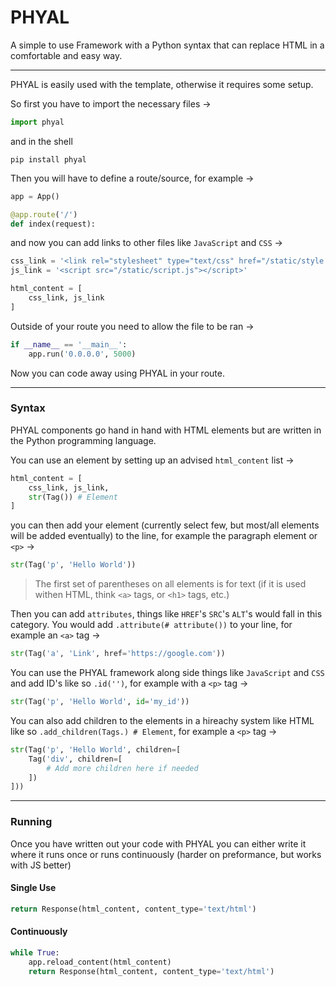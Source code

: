 # PHYAL

A simple to use Framework with a Python syntax that can replace HTML in a comfortable and easy way.

___

PHYAL is easily used with the template, otherwise it requires some setup.

So first you have to import the necessary files ->

```py
import phyal
```
and in the shell
```shell script
pip install phyal
```

Then you will have to define a route/source, for example ->
```py
app = App()

@app.route('/')
def index(request):
```

and now you can add links to other files like `JavaScript` and `CSS` ->
```py
css_link = '<link rel="stylesheet" type="text/css" href="/static/style.css">'
js_link = '<script src="/static/script.js"></script>'

html_content = [
    css_link, js_link
]
```

Outside of your route you need to allow the file to be ran ->
```py
if __name__ == '__main__':
    app.run('0.0.0.0', 5000)
```

Now you can code away using PHYAL in your route.

___

### Syntax

PHYAL components go hand in hand with HTML elements but are written in the Python programming language.

You can use an element by setting up an advised `html_content` list ->
```py
html_content = [
    css_link, js_link,
    str(Tag()) # Element
]
```

you can then add your element (currently select few, but most/all elements will be added eventually) to the line, for example the paragraph element or `<p>` ->
```py
str(Tag('p', 'Hello World'))
```


> The first set of parentheses on all elements is for text (if it is used withen HTML, think `<a>` tags, or `<h1>` tags, etc.)


Then you can add `attributes`, things like `HREF`'s `SRC`'s `ALT`'s would fall in this category. You would add `.attribute(# attribute())` to your line, for example an `<a>` tag ->
```py
str(Tag('a', 'Link', href='https://google.com'))
```

You can use the PHYAL framework along side things like `JavaScript` and `CSS` and add ID's like so `.id('')`, for example with a `<p>` tag ->
```py
str(Tag('p', 'Hello World', id='my_id'))
```

You can also add children to the elements in a hireachy system like HTML like so `.add_children(Tags.) # Element`, for example a `<p>` tag ->
```py
str(Tag('p', 'Hello World', children=[
    Tag('div', children=[
        # Add more children here if needed
    ])
]))
```

___

### Running

Once you have written out your code with PHYAL you can either write it where it runs once or runs continuously (harder on preformance, but works with JS better)

#### Single Use

```py
return Response(html_content, content_type='text/html')
```

#### Continuously

```py
while True:
    app.reload_content(html_content)
    return Response(html_content, content_type='text/html')
```
